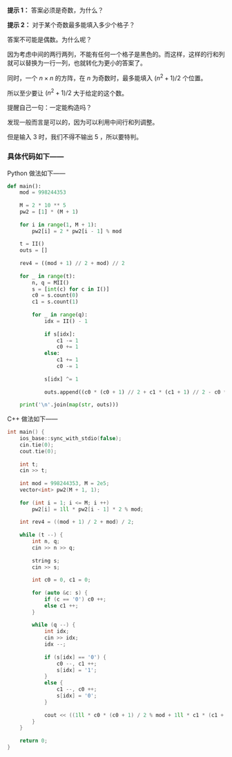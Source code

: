 **提示 1：** 答案必须是奇数，为什么？

**提示 2：** 对于某个奇数最多能填入多少个格子？

答案不可能是偶数。为什么呢？

因为考虑中间的两行两列，不能有任何一个格子是黑色的。而这样，这样的行和列就可以替换为一行一列，也就转化为更小的答案了。

同时，一个 $n\times n$ 的方阵，在 $n$ 为奇数时，最多能填入 $(n^2+1)/2$ 个位置。

所以至少要让 $(n^2+1)/2$ 大于给定的这个数。

提醒自己一句：一定能构造吗？

发现一般而言是可以的，因为可以利用中间行和列调整。

但是输入 $3$ 时，我们不得不输出 $5$ ，所以要特判。

### 具体代码如下——

Python 做法如下——

```Python []
def main():
    mod = 998244353
    
    M = 2 * 10 ** 5
    pw2 = [1] * (M + 1)
    
    for i in range(1, M + 1):
        pw2[i] = 2 * pw2[i - 1] % mod
    
    t = II()
    outs = []
    
    rev4 = ((mod + 1) // 2 + mod) // 2
    
    for _ in range(t):
        n, q = MII()
        s = [int(c) for c in I()]
        c0 = s.count(0)
        c1 = s.count(1)
        
        for _ in range(q):
            idx = II() - 1
            
            if s[idx]:
                c1 -= 1
                c0 += 1
            else:
                c1 += 1
                c0 -= 1
            
            s[idx] ^= 1
            
            outs.append((c0 * (c0 + 1) // 2 + c1 * (c1 + 1) // 2 - c0 * c1 - 1) * pw2[n - 1] % mod * rev4 % mod)
    
    print('\n'.join(map(str, outs)))
```

C++ 做法如下——

```cpp []
int main() {
    ios_base::sync_with_stdio(false);
    cin.tie(0);
    cout.tie(0);
 
    int t;
    cin >> t;
 
    int mod = 998244353, M = 2e5;
    vector<int> pw2(M + 1, 1);
 
    for (int i = 1; i <= M; i ++)
        pw2[i] = 1ll * pw2[i - 1] * 2 % mod;
    
    int rev4 = ((mod + 1) / 2 + mod) / 2;
 
    while (t --) {
        int n, q;
        cin >> n >> q;
 
        string s;
        cin >> s;
 
        int c0 = 0, c1 = 0;
 
        for (auto &c: s) {
            if (c == '0') c0 ++;
            else c1 ++;
        }
 
        while (q --) {
            int idx;
            cin >> idx;
            idx --;
 
            if (s[idx] == '0') {
                c0 --, c1 ++;
                s[idx] = '1';
            }
            else {
                c1 --, c0 ++;
                s[idx] = '0';
            }
 
            cout << ((1ll * c0 * (c0 + 1) / 2 % mod + 1ll * c1 * (c1 + 1) / 2 % mod - 1ll * c0 * c1 % mod - 1) % mod * pw2[n - 1] % mod * rev4 % mod + mod) % mod << '\n';
        }
    }
 
    return 0;
}
```